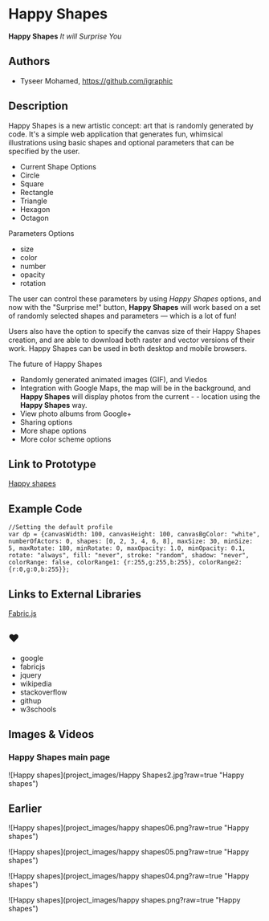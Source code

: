 # Happy Shapes
**Happy Shapes** _It will Surprise You_
## Authors
- Tyseer Mohamed, https://github.com/igraphic

## Description

Happy Shapes is a new artistic concept: art that is randomly generated by code. It's a simple web application that generates fun, whimsical illustrations using basic shapes and optional parameters that can be specified by the user. 

- Current Shape Options 
- Circle
- Square
- Rectangle
- Triangle 
- Hexagon
- Octagon

Parameters Options
- size
- color
- number
- opacity
- rotation 

The user can control these parameters by using *Happy Shapes* options, and now with the "Surprise me!" button, **Happy Shapes** will work based on a set of randomly selected shapes and parameters — which is a lot of fun! 

Users also have the option to specify the canvas size of their Happy Shapes creation, and are able to download both raster and vector versions of their work. Happy Shapes can be used in both desktop and mobile browsers. 

The future of Happy Shapes
- Randomly generated animated images (GIF), and Viedos
- Integration with Google Maps, the map will be in the background, and **Happy Shapes** will display photos from the current - - location using the **Happy Shapes** way.
- View photo albums from Google+
- Sharing options
- More shape options
- More color scheme options

## Link to Prototype

[Happy shapes](http://happy-shapes.appspot.com/ "Happy shapes")

## Example Code
```
//Setting the default profile
var dp = {canvasWidth: 100, canvasHeight: 100, canvasBgColor: "white", numberOfActors: 0, shapes: [0, 2, 3, 4, 6, 8], maxSize: 30, minSize: 5, maxRotate: 180, minRotate: 0, maxOpacity: 1.0, minOpacity: 0.1, rotate: "always", fill: "never", stroke: "random", shadow: "never", colorRange: false, colorRange1: {r:255,g:255,b:255}, colorRange2: {r:0,g:0,b:255}};
```
## Links to External Libraries

[Fabric.js](http://fabricjs.com/ "http://fabricjs.com/")

## ♥

- google
- fabricjs
- jquery
- wikipedia
- stackoverflow
- githup
- w3schools

## Images & Videos

### Happy Shapes main page
![Happy shapes](project_images/Happy Shapes2.jpg?raw=true "Happy shapes")

## Earlier
![Happy shapes](project_images/happy shapes06.png?raw=true "Happy shapes")

![Happy shapes](project_images/happy shapes05.png?raw=true "Happy shapes")

![Happy shapes](project_images/happy shapes04.png?raw=true "Happy shapes")

![Happy shapes](project_images/happy shapes.png?raw=true "Happy shapes")


